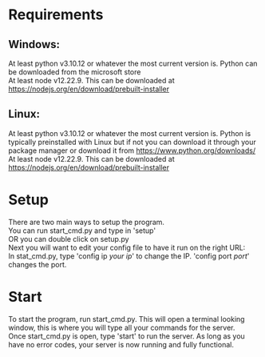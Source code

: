# Requirements

## Windows: <br>
  At least python v3.10.12 or whatever the most current version is. Python can be downloaded from the microsoft store <br>
  At least node v12.22.9. This can be downloaded at https://nodejs.org/en/download/prebuilt-installer <br>
## Linux: <br>
  At least python v3.10.12 or whatever the most current version is. Python is typically preinstalled with Linux but if not you can download it through your package manager or download it from https://www.python.org/downloads/ <br>
  At least node v12.22.9. This can be downloaded at https://nodejs.org/en/download/prebuilt-installer <br>

# Setup
There are two main ways to setup the program. <br>
You can run start_cmd.py and type in 'setup' <br>
OR you can double click on setup.py <br>
Next you will want to edit your config file to have it run on the right URL: <br>
In stat_cmd.py, type 'config ip *your ip*' to change the IP. 'config port *port*' changes the port. <br>  



# Start
To start the program, run start_cmd.py. This will open a terminal looking window, this is where you will type all your commands for the server. <br>
Once start_cmd.py is open, type 'start' to run the server. As long as you have no error codes, your server is now running and fully functional. <br>
